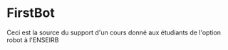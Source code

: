 FirstBot
========

Ceci est la source du support d'un cours donné aux étudiants de l'option robot à l'ENSEIRB
